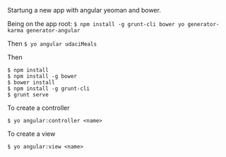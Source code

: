 Startung a new app with angular yeoman and bower.


Being on the app root:
`$ npm install -g grunt-cli bower yo generator-karma generator-angular`

Then
`$ yo angular udaciMeals`

Then
```,.
$ npm install
$ npm install -g bower
$ bower install
$ npm install -g grunt-cli
$ grunt serve
```

To create a controller

`$ yo angular:controller <name>`

To create a view

`$ yo angular:view <name>`
